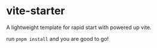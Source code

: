 # vite-starter
A lightweight template for rapid start with powered up vite.

run `pnpm install` and you are good to go!
